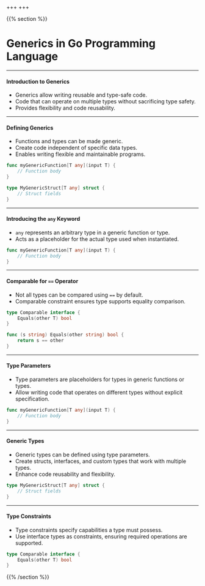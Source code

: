 +++
+++

{{% section %}}

# Generics in Go Programming Language

---
#### Introduction to Generics
- Generics allow writing reusable and type-safe code.
- Code that can operate on multiple types without sacrificing type safety.
- Provides flexibility and code reusability.

---
#### Defining Generics
- Functions and types can be made generic.
- Create code independent of specific data types.
- Enables writing flexible and maintainable programs.

```go
func myGenericFunction[T any](input T) {
	// Function body
}

type MyGenericStruct[T any] struct {
	// Struct fields
}
```

---
#### Introducing the `any` Keyword
- `any` represents an arbitrary type in a generic function or type.
- Acts as a placeholder for the actual type used when instantiated.

```go
func myGenericFunction[T any](input T) {
	// Function body
}
```

---
#### Comparable for `==` Operator
- Not all types can be compared using `==` by default.
- Comparable constraint ensures type supports equality comparison.

```go
type Comparable interface {
	Equals(other T) bool
}

func (s string) Equals(other string) bool {
	return s == other
}
```

---
#### Type Parameters
- Type parameters are placeholders for types in generic functions or types.
- Allow writing code that operates on different types without explicit specification.

```go
func myGenericFunction[T any](input T) {
	// Function body
}
```

---
#### Generic Types
- Generic types can be defined using type parameters.
- Create structs, interfaces, and custom types that work with multiple types.
- Enhance code reusability and flexibility.

```go
type MyGenericStruct[T any] struct {
	// Struct fields
}
```

---
#### Type Constraints
- Type constraints specify capabilities a type must possess.
- Use interface types as constraints, ensuring required operations are supported.

```go
type Comparable interface {
	Equals(other T) bool
}
```


{{% /section %}}
